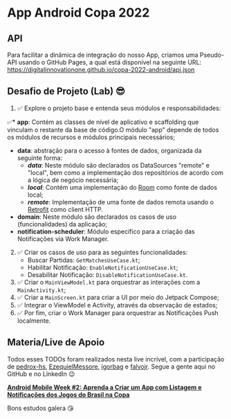 # App Android Copa 2022

## API

Para facilitar a dinâmica de integração do nosso App, criamos uma Pseudo-API usando o GitHub Pages, a qual está disponível na seguinte URL: https://digitalinnovationone.github.io/copa-2022-android/api.json

## Desafio de Projeto (Lab) 😎

1. :white_check_mark: Explore o projeto base e entenda seus módulos e responsabilidades:

✅* **app**: Contém as classes de nível de aplicativo e scaffolding que vinculam o restante da base de código.O módulo "app" depende de todos os módulos de recursos e módulos principais necessários;
* **data**: abstração para o acesso à fontes de dados, organizada da seguinte forma:
  * ***data***: Neste módulo são declarados os DataSources "remote" e "local", bem como a implementação dos repositórios de acordo com a lógica de negócio necessária;
  * ***local***: Contém uma implementação do [Room](https://developer.android.com/training/data-storage/room) como fonte de dados local;
  * ***remote***: Implementação de uma fonte de dados remota usando o [Retrofit](https://square.github.io/retrofit/) como client HTTP.
* **domain**: Neste módulo são declarados os casos de uso (funcionalidades) da aplicação;
* **notification-scheduler**: Módulo específico para a criação das Notificações via Work Manager.

2. :white_check_mark: Criar os casos de uso para as seguintes funcionalidades:
   * Buscar Partidas: `GetMatchesUseCase.kt`;
   * Habilitar Notificação: `EnableNotificationUseCase.kt`;
   * Desabilitar Notificação: `DisableNotificationUseCase.kt`.
3. :white_check_mark: Criar o `MainViewModel.kt` para orquestrar as interações com a `MainActivity.kt`;
4. ✅ Criar a `MainScreen.kt` para criar a UI por meio do Jetpack Compose;
5. ✅ Integrar o ViewModel e Activity, através da observação de estados;
6. ✅ Por fim, criar o Work Manager para orquestrar as Notificações Push localmente.

## Materia/Live de Apoio

Todos esses TODOs foram realizados nesta live incrível, com a participação de [pedrox-hs](https://github.com/pedrox-hs), [EzequielMessore](https://github.com/EzequielMessore), [igorbag](https://github.com/igorbag) e [falvojr](https://github.com/falvojr). Segue a gente aqui no GitHub e no LinkedIn 😉

**[Android Mobile Week #2: Aprenda a Criar um App com Listagem e Notificações dos Jogos do Brasil na Copa](https://youtu.be/30ZiJmCWliI)**

Bons estudos galera 😘
